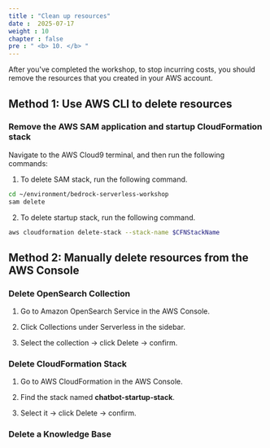 ```yaml
---
title : "Clean up resources"
date :  2025-07-17
weight : 10
chapter : false
pre : " <b> 10. </b> "
---
```


After you've completed the workshop, to stop incurring costs, you should remove the resources that you created in your AWS account.

## Method 1: Use AWS CLI to delete resources

### Remove the AWS SAM application and startup CloudFormation stack

Navigate to the AWS Cloud9 terminal, and then run the following commands:

 1. To delete SAM stack, run the following command.
```bash
cd ~/environment/bedrock-serverless-workshop
sam delete
```
2. To delete startup stack, run the following command.
```bash
aws cloudformation delete-stack --stack-name $CFNStackName
```
## Method 2: Manually delete resources from the AWS Console
### Delete OpenSearch Collection
1. Go to Amazon OpenSearch Service in the AWS Console.

2. Click Collections under Serverless in the sidebar.

3. Select the collection → click Delete → confirm.
### Delete CloudFormation Stack
1. Go to AWS CloudFormation in the AWS Console.

2. Find the stack named **chatbot-startup-stack**.

3. Select it → click Delete → confirm.
### Delete a Knowledge Base
